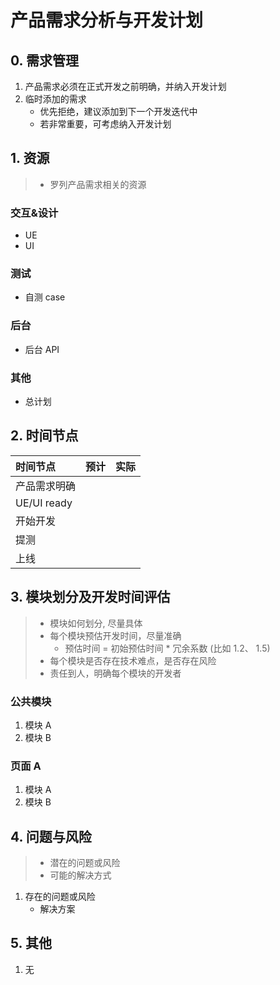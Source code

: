 # 产品需求分析与开发计划

## 0. 需求管理

1. 产品需求必须在正式开发之前明确，并纳入开发计划
1. 临时添加的需求
    - 优先拒绝，建议添加到下一个开发迭代中
    - 若非常重要，可考虑纳入开发计划

## 1. 资源

> -   罗列产品需求相关的资源

### 交互&设计

-   UE
-   UI

### 测试

-   自测 case

### 后台

-   后台 API

### 其他

-   总计划

## 2. 时间节点

| 时间节点     | 预计 | 实际 |
| :----------- | :--- | :--- |
| 产品需求明确 |      |      |
| UE/UI ready  |      |      |
| 开始开发     |      |      |
| 提测         |      |      |
| 上线         |      |      |

## 3. 模块划分及开发时间评估

> -   模块如何划分, 尽量具体
> -   每个模块预估开发时间，尽量准确
>     -   预估时间 = 初始预估时间 \* 冗余系数 (比如 1.2、 1.5)
> -   每个模块是否存在技术难点，是否存在风险
> -   责任到人，明确每个模块的开发者

### 公共模块

1. 模块 A
1. 模块 B

### 页面 A

1. 模块 A
1. 模块 B

## 4. 问题与风险

> -   潜在的问题或风险
> -   可能的解决方式

1.  存在的问题或风险
    -   解决方案

## 5. 其他

1. 无
